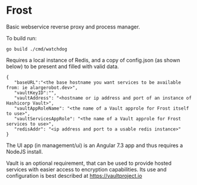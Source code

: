 # Frost
Basic webservice reverse proxy and process manager.

To build run:

```go build ./cmd/watchdog```

Requires a local instance of Redis, and a copy of config.json (as shown below) to be present and filled with valid data.

```
{
   "baseURL":"<the base hostname you want services to be available from: ie alargerobot.dev>", 
   "vaultKeyID":"",
   "vaultAddress": "<hostname or ip address and port of an instance of Hashicorp Vault>", 
   "vaultAppRoleName": "<the name of a Vault approle for Frost itself to use>", 
   "vaultServicesAppRole": "<the name of a Vault approle for Frost services to use>",
   "redisAddr": "<ip address and port to a usable redis instance>"
}
```

The UI app (in management/ui) is an Angular 7.3 app and thus requires a NodeJS install.

Vault is an optional requirement, that can be used to provide hosted services with easier access to encryption capabilities. Its use and configuration is best described at https://vaultproject.io
